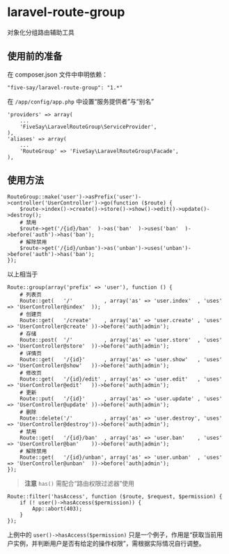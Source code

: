 laravel-route-group
===================

对象化分组路由辅助工具

## 使用前的准备

在 composer.json 文件中申明依赖：

    "five-say/laravel-route-group": "1.*"

在 `/app/config/app.php` 中设置“服务提供者”与“别名”

    'providers' => array(
        ...
        'FiveSay\LaravelRouteGroup\ServiceProvider',
    ),
    'aliases' => array(
        ...
        'RouteGroup' => 'FiveSay\LaravelRouteGroup\Facade',
    ),

## 使用方法

    RouteGroup::make('user')->asPrefix('user')->controller('UserController')->go(function ($route) {
        $route->index()->create()->store()->show()->edit()->update()->destroy();
        # 禁用
        $route->get('/{id}/ban'  )->as('ban'  )->uses('ban'  )->before('auth')->has('ban');
        # 解除禁用
        $route->get('/{id}/unban')->as('unban')->uses('unban')->before('auth')->has('ban');
    });

以上相当于

    Route::group(array('prefix' => 'user'), function () {
        # 列表页
        Route::get(   '/'          , array('as' => 'user.index'  , 'uses' => 'UserController@index'  ));
        # 创建页
        Route::get(   '/create'    , array('as' => 'user.create' , 'uses' => 'UserController@create' ))->before('auth|admin');
        # 存储
        Route::post(  '/'          , array('as' => 'user.store'  , 'uses' => 'UserController@store'  ))->before('auth|admin');
        # 详情页
        Route::get(   '/{id}'      , array('as' => 'user.show'   , 'uses' => 'UserController@show'   ))->before('auth|admin');
        # 修改页
        Route::get(   '/{id}/edit' , array('as' => 'user.edit'   , 'uses' => 'UserController@edit'   ))->before('auth|admin');
        # 更新
        Route::put(   '/{id}'      , array('as' => 'user.update' , 'uses' => 'UserController@update' ))->before('auth|admin');
        # 删除
        Route::delete('/'          , array('as' => 'user.destroy', 'uses' => 'UserController@destroy'))->before('auth|admin');
        # 禁用
        Route::get(   '/{id}/ban'  , array('as' => 'user.ban'    , 'uses' => 'UserController@ban'    ))->before('auth|admin');
        # 解除禁用
        Route::get(   '/{id}/unban', array('as' => 'user.unban'  , 'uses' => 'UserController@unban'  ))->before('auth|admin');
    });

> **注意** `has()` 需配合“路由权限过滤器”使用

    Route::filter('hasAccess', function ($route, $request, $permission) {
        if (! user()->hasAccess($permission)) {
            App::abort(403);
        }
    });

上例中的 `user()->hasAccess($permission)` 只是一个例子，作用是“获取当前用户实例，并判断用户是否有给定的操作权限”，需根据实际情况自行调整。